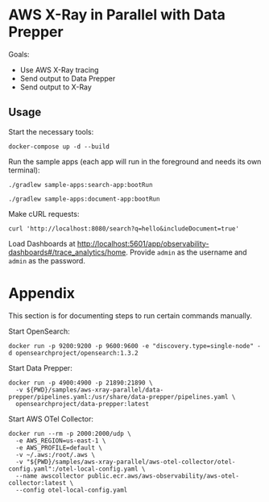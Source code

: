 # AWS X-Ray in Parallel with Data Prepper

Goals:
* Use AWS X-Ray tracing
* Send output to Data Prepper
* Send output to X-Ray

## Usage

Start the necessary tools:

```
docker-compose up -d --build
```


Run the sample apps (each app will run in the foreground and needs its own terminal):

```
./gradlew sample-apps:search-app:bootRun
```

```
./gradlew sample-apps:document-app:bootRun
```



Make cURL requests:

```
curl 'http://localhost:8080/search?q=hello&includeDocument=true'
```


Load Dashboards at [http://localhost:5601/app/observability-dashboards#/trace_analytics/home](http://localhost:5601/app/observability-dashboards#/trace_analytics/home).
Provide `admin` as the username and `admin` as the password.


# Appendix

This section is for documenting steps to run certain commands manually.

Start OpenSearch:

```
docker run -p 9200:9200 -p 9600:9600 -e "discovery.type=single-node" -d opensearchproject/opensearch:1.3.2
```

Start Data Prepper:

```
docker run -p 4900:4900 -p 21890:21890 \
  -v ${PWD}/samples/aws-xray-parallel/data-prepper/pipelines.yaml:/usr/share/data-prepper/pipelines.yaml \
  opensearchproject/data-prepper:latest
```


Start AWS OTel Collector:

```
docker run --rm -p 2000:2000/udp \
  -e AWS_REGION=us-east-1 \
  -e AWS_PROFILE=default \
  -v ~/.aws:/root/.aws \
  -v "${PWD}/samples/aws-xray-parallel/aws-otel-collector/otel-config.yaml":/otel-local-config.yaml \
  --name awscollector public.ecr.aws/aws-observability/aws-otel-collector:latest \
  --config otel-local-config.yaml
```
